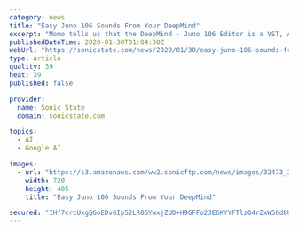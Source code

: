 ```yaml
---
category: news
title: "Easy Juno 106 Sounds From Your DeepMind"
excerpt: "Momo tells us that the DeepMind - Juno 106 Editor is a VST, AU and Standalone overlay midi editor that allows you to control the DeepMind 12 controls that are necessary to create the Juno 106 sounds. It is compatible with DeepMind 6 and DeepMind 12D A ..."
publishedDateTime: 2020-01-30T01:04:00Z
webUrl: "https://sonicstate.com/news/2020/01/30/easy-juno-106-sounds-from-your-deepmind/"
type: article
quality: 39
heat: 39
published: false

provider:
  name: Sonic State
  domain: sonicstate.com

topics:
  - AI
  - Google AI

images:
  - url: "https://s3.amazonaws.com/ww2.sonicftp.com/news/images/32473_386.jpg"
    width: 720
    height: 405
    title: "Easy Juno 106 Sounds From Your DeepMind"

secured: "IHf7crcUxgQGoEDvGIp52LR06YwxjZUD+H9GFFo2JE6KYYFTlz04rZxW50d8UhAbmyFKsxwhIR56iUx3z3PhfDWlyQkJIn3VqLadnC1w3BJx6tj/Vr13ssqyue9eoAYRx8+ce389ynt8F4Z+Vu3QSAMBTBUaHdzD+m1l+R6fXbFM1H53LQyjIdREdu28cIG31bURCC0XDCrJDpxv9QekJOxB4/lwT7HHBrGKyg+5E+U6FYuhU9FZxtFGFhF/H9huIo4sjGHbt/ERVXiHbe1Tb85Kfd8uvWLGs/mnp9ZSuk26GMA4w7xvaKwAwAEqZFIK;QH9hLtqAlUOXFMxFXNg47Q=="
---
```


